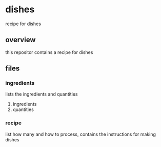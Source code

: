 # dishes
recipe for dishes
## overview
this repositor contains a recipe for dishes
## files
### ingredients
lists the ingredients and quantities
1. ingredients
2. quantities
### recipe
list how many and how to process, contains the instructions for making dishes

